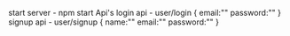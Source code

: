 start server - npm start
Api's
login api - user/login 
            {
            email:""
            password:""
            }
signup api - user/signup
              {
                name:""
                email:""
                password:""
              }
